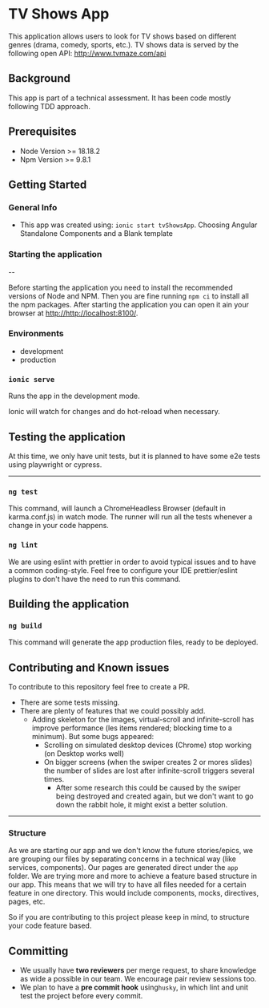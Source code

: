 # TV Shows App
This application allows users to look for TV shows based on different genres (drama, comedy, sports, etc.).
TV shows data is served by the following open API: http://www.tvmaze.com/api

## Background
This app is part of a technical assessment. It has been code mostly following TDD approach.

## Prerequisites
- Node Version >= 18.18.2
- Npm Version >= 9.8.1

## Getting Started

### General Info
- This app was created using: `ionic start tvShowsApp`. Choosing Angular Standalone Components and a Blank template

### Starting the application
--

Before starting the application you need to install the recommended versions of Node and NPM. Then you are fine running `npm ci` to install all the npm packages.
After starting the application you can open it ain your browser at [http://http://localhost:8100/](http://http://localhost:8100/).

### Environments

-   development
-   production

### `ionic serve`

Runs the app in the development mode.<br />

Ionic will watch for changes and do hot-reload when necessary.


## Testing the application

At this time, we only have unit tests, but it is planned to have some e2e tests using playwright or cypress.

---

### `ng test`

This command, will launch a ChromeHeadless Browser (default in karma.conf.js) in watch mode. The runner will run all the tests whenever a change in your code happens.

### `ng lint`

We are using eslint with prettier in order to avoid typical issues and to have a common coding-style.
Feel free to configure your IDE prettier/eslint plugins to don't have the need to run this command.

## Building the application

### `ng build`

This command will generate the app production files, ready to be deployed.

## Contributing and Known issues

To contribute to this repository feel free to create a PR.
- There are some tests missing.
- There are plenty of features that we could possibly add.
  - Adding skeleton for the images, virtual-scroll and infinite-scroll has improve performance (les items rendered; blocking time to a minimum). But some bugs appeared:
    - Scrolling on simulated desktop devices (Chrome) stop working (on Desktop works well)
    - On bigger screens (when the swiper creates 2 or mores slides) the number of slides are lost after infinite-scroll triggers several times. 
      - After some research this could be caused by the swiper being destroyed and created again, but we don't want to go down the rabbit hole, it might exist a better solution.

---

### Structure

As we are starting our app and we don't know the future stories/epics, we are grouping our files by separating concerns in a technical way (like services, components). Our pages are generated direct under the `app` folder.
We are trying more and more to achieve a feature based structure in our app.
This means that we will try to have all files needed for a certain feature in one directory. This would include components, mocks, directives, pages, etc.

So if you are contributing to this project please keep in mind, to structure your code feature based.

## Committing

-  We usually have **two reviewers** per merge request, to share knowledge as wide a possible in our team. We encourage pair review sessions too.
-  We plan to have a **pre commit hook** using`husky`, in which lint and unit test the project before every commit.
